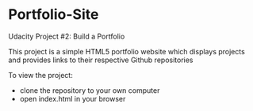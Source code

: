 # Portfolio-Site
Udacity Project #2: Build a Portfolio

This project is a simple HTML5 portfolio website which displays projects and provides links to their respective Github repositories

To view the project:

- clone the repository to your own computer
- open index.html in your browser


